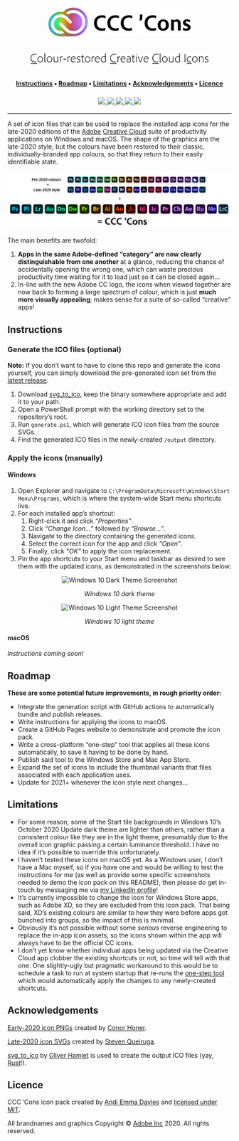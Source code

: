 <div align="center">
    <h1>
        <p><img src="logo.png" alt="CCC ’Cons" width="320px"></p>
        <p><img src="subtitle.png" alt="Colour-restored Creative Cloud Icons" width="400px"></p>
    </h1>
    <h4>
        <a href="#instructions">Instructions</a>
        •
        <a href="#roadmap">Roadmap</a>
        •
        <a href="#limitations">Limitations</a>
        •
        <a href="#acknowledgements">Acknowledgements</a>
        •
        <a href="#licence">Licence</a>
    </h4>
    <h3>
        <a href="https://www.github.com/andidavies92">
            <img src="https://img.shields.io/badge/maintainer-%40andidavies92-yellow">
        </a>
        <a href="https://www.github.com/andidavies92/ccc-cons/commit/2911f6b38d18fbb6e0ddffd9008f8cf2490bca63">
            <img src="https://img.shields.io/badge/initial%20commit-15th%20october%202020-brightgreen">
        </a>
        <a href="https://www.github.com/andidavies92/ccc-cons/commits/main">
            <img src="https://img.shields.io/github/last-commit/andidavies92/ccc-cons?color=blue&label=last%20updated">
        </a>
        <a href="https://www.github.com/andidavies92/ccc-cons/releases/latest">
            <img src="https://img.shields.io/github/v/release/andidavies92/ccc-cons?color=blueviolet&label=latest%20release">
        </a>
        <a href="#licence">
            <img src="https://img.shields.io/badge/licence-%C2%A9%20%2B%20MIT-crimson">
        </a>
    </h3>
</div>

---

A set of icon files that can be used to replace the installed app icons for the late-2020 editions of the [Adobe](https://www.adobe.com/) [Creative Cloud](https://www.adobe.com/creativecloud) suite of productivity applications on Windows and macOS. The shape of the graphics are the late-2020 style, but the colours have been restored to their classic, individually-branded app colours, so that they return to their easily identifiable state.

![Hero Image](hero.png)

The main benefits are twofold:

1. **Apps in the same Adobe-defined “category” are now clearly distinguishable from one another** at a glance, reducing the chance of accidentally opening the wrong one, which can waste precious productivity time waiting for it to load just so it can be closed again…
2. In-line with the new Adobe CC logo, the icons when viewed together are now back to forming a large spectrum of colour, which is just **much more visually appealing**; makes sense for a suite of so-called “creative” apps!

## Instructions

### Generate the ICO files (optional)

**Note:** If you don’t want to have to clone this repo and generate the icons yourself, you can simply download the pre-generated icon set from the [latest release](https://www.github.com/andidavies92/ccc-cons/releases/latest).

1. Download [svg_to_ico](https://www.github.com/Ortham/svg_to_ico), keep the binary somewhere appropriate and add it to your path.
2. Open a PowerShell prompt with the working directory set to the repository’s root.
3. Run `generate.ps1`, which will generate ICO icon files from the source SVGs.
4. Find the generated ICO files in the newly-created `/output` directory.

### Apply the icons (manually)

#### Windows

1. Open Explorer and navigate to `C:\ProgramData\Microsoft\Windows\Start Menu\Programs`, which is where the system-wide Start menu shortcuts live.
2. For each installed app’s shortcut:
   1. Right-click it and click _“Properties”_.
   2. Click _“Change Icon…”_ followed by _“Browse…”_.
   3. Navigate to the directory containing the generated icons.
   4. Select the correct icon for the app and click _“Open”_.
   5. Finally, click _“OK”_ to apply the icon replacement.
3. Pin the app shortcuts to your Start menu and taskbar as desired to see them with the updated icons, as demonstrated in the screenshots below:

<div align="center">
    <img src="windows-dark-theme-screenshot.png" alt="Windows 10 Dark Theme Screenshot">
    <p><i>Windows 10 dark theme</i></p>
</div>

<div align="center">
    <img src="windows-light-theme-screenshot.png" alt="Windows 10 Light Theme Screenshot">
    <p><i>Windows 10 light theme</i></p>
</div>

#### macOS

_Instructions coming soon!_

## Roadmap

**These are some potential future improvements, in rough priority order:**

* Integrate the generation script with GitHub actions to automatically bundle and publish releases.
* Write instructions for applying the icons to macOS.
* Create a GitHub Pages website to demonstrate and promote the icon pack.
* Write a cross-platform “one-step” tool that applies all these icons automatically, to save it having to be done by hand.
* Publish said tool to the Windows Store and Mac App Store.
* Expand the set of icons to include the thumbnail variants that files associated with each application uses.
* Update for 2021+ whenever the icon style next changes…

## Limitations

* For some reason, some of the Start tile backgrounds in Windows 10’s October 2020 Update dark theme are lighter than others, rather than a consistent colour like they are in the light theme, presumably due to the overall icon graphic passing a certain luminance threshold. I have no idea if it’s possible to override this unfortunately.
* I haven’t tested these icons on macOS yet. As a Windows user, I don’t have a Mac myself, so if you have one and would be willing to test the instructions for me (as well as provide some specific screenshots needed to demo the icon pack on this README), then please do get in-touch by messaging me via [my LinkedIn profile](https://www.linkedin.com/in/andidavies92)!
* It’s currently impossible to change the icon for Windows Store apps, such as Adobe XD, so they are excluded from this icon pack. That being said, XD’s existing colours are similar to how they were before apps got bunched into groups, so the impact of this is minimal.
* Obviously it’s not possible without some _serious_ reverse engineering to replace the in-app icon assets, so the icons shown within the app will always have to be the official CC icons.
* I don’t yet know whether individual apps being updated via the Creative Cloud app clobber the existing shortcuts or not, so time will tell with that one. One slightly-ugly but pragmatic workaround to this would be to schedule a task to run at system startup that re-runs the [one-step tool](#roadmap) which would automatically apply the changes to any newly-created shortcuts.

## Acknowledgements

[Early-2020 icon PNGs](https://www.gumroad.com/l/xbxCK) created by [Conor Honer](https://www.behance.net/conorhoner).

[Late-2020 icon SVGs](https://www.stevenqueiruga.com/adobe-icons) created by [Steven Queiruga](https://www.stevenqueiruga.com/).

[svg_to_ico](https://www.github.com/Ortham/svg_to_ico) by [Oliver Hamlet](https://www.github.com/Ortham) is used to create the output ICO files (yay, [Rust](https://www.rust-lang.org/)!).

## Licence

CCC ’Cons icon pack created by [Andi Emma Davies](https://www.github.com/andidavies92) and [licensed under MIT](LICENCE).

All brandnames and graphics Copyright © [Adobe Inc](https://www.adobe.com/) 2020. All rights reserved.
